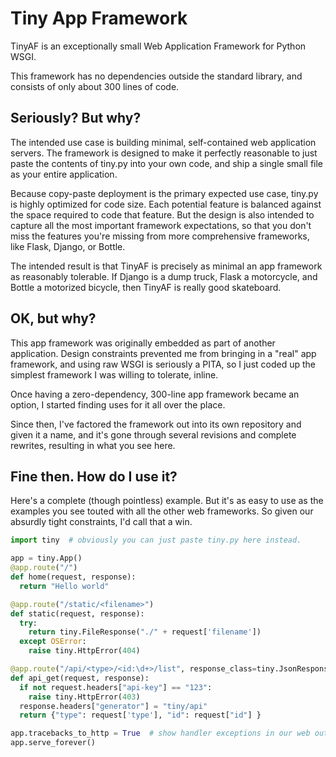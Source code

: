 # Tiny App Framework

TinyAF is an exceptionally small Web Application Framework for Python WSGI.

This framework has no dependencies outside the standard library, and consists
of only about 300 lines of code.

## Seriously? But why?

The intended use case is building minimal, self-contained web application
servers. The framework is designed to make it perfectly reasonable to just
paste the contents of tiny.py into your own code, and ship a single small
file as your entire application.

Because copy-paste deployment is the primary expected use case, tiny.py
is highly optimized for code size. Each potential feature is balanced against
the space required to code that feature. But the design is also intended to
capture all the most important framework expectations, so that you don't
miss the features you're missing from more comprehensive frameworks, like
Flask, Django, or Bottle.

The intended result is that TinyAF is precisely as minimal an app framework as
reasonably tolerable. If Django is a dump truck, Flask a motorcycle, and Bottle
a motorized bicycle, then TinyAF is really good skateboard.

## OK, but why?

This app framework was originally embedded as part of another application.
Design constraints prevented me from bringing in a "real" app framework, and
using raw WSGI is seriously a PITA, so I just coded up the simplest framework
I was willing to tolerate, inline.

Once having a zero-dependency, 300-line app framework became an option, I started
finding uses for it all over the place.

Since then, I've factored the framework out into its own repository and given it a
name, and it's gone through several revisions and complete rewrites, resulting in what
you see here.

## Fine then. How do I use it?

Here's a complete (though pointless) example. But it's as easy to use as the
examples you see touted with all the other web frameworks. So given our
absurdly tight constraints, I'd call that a win.

```python
import tiny  # obviously you can just paste tiny.py here instead.

app = tiny.App()
@app.route("/")
def home(request, response):
  return "Hello world"

@app.route("/static/<filename>")
def static(request, response):
  try:
    return tiny.FileResponse("./" + request['filename'])
  except OSError:
    raise tiny.HttpError(404)

@app.route("/api/<type>/<id:\d+>/list", response_class=tiny.JsonResponse)
def api_get(request, response):
  if not request.headers["api-key"] == "123":
    raise tiny.HttpError(403)
  response.headers["generator"] = "tiny/api"
  return {"type": request['type'], "id": request["id"] }

app.tracebacks_to_http = True  # show handler exceptions in our web output
app.serve_forever()
```